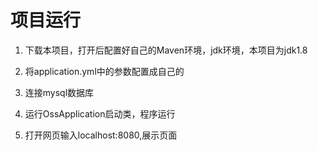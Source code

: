 # 项目运行

1. 下载本项目，打开后配置好自己的Maven环境，jdk环境，本项目为jdk1.8

2. 将application.yml中的参数配置成自己的

3. 连接mysql数据库

4. 运行OssApplication启动类，程序运行

5. 打开网页输入localhost:8080,展示页面

   


